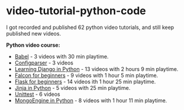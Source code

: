 # video-tutorial-python-code

I got recorded and published 62 python video tutorials, and still keep published new videos.

**Python video course:**

- [Babel](https://www.pnk.sh/courses/babel-in-python) - 3 videos with 30 min playtime.
- [Configparser](https://www.youtube.com/playlist?list=PLLhEJK7fQIxBk3ijoqP-W8iSNd3s_8S8R) - 3 videos
- [Learning Django in Python](https://www.pnk.sh/courses/learning-django-in-python) - 13 videos with 2 hours 9 min playtime.
- [Falcon for beginners](https://www.pnk.sh/courses/falcon-for-beginners) - 9 videos with 1 hour 5 min playtime.
- [Flask for beginners](https://www.pnk.sh/courses/flask-for-beginners) - 14 videos ith 1 hour 25 min playtime.
- [Jinja in Python](https://www.pnk.sh/courses/jinja-in-python) - 5 videos with 25 min playtime.
- [Unittest](https://www.youtube.com/playlist?list=PLLhEJK7fQIxDzwRtCqllU0-YVeF8un9aK) - 6 videos
- [MongoEngine in Python](https://www.pnk.sh/courses/mongoengine-in-python) - 8 videos with 1 hour 11 min playtime.
